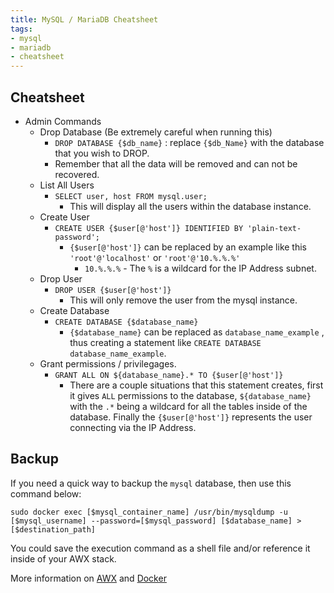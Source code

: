 ```yaml
---
title: MySQL / MariaDB Cheatsheet
tags:
- mysql
- mariadb
- cheatsheet
---
```


## Cheatsheet

- Admin Commands
  - Drop Database (Be extremely careful when running this)
    - `DROP DATABASE {$db_name}` : replace `{$db_Name}` with the database that you wish to DROP.
    - Remember that all the data will be removed and can not be recovered.
  - List All Users
    - `SELECT user, host FROM mysql.user;`
      - This will display all the users within the database instance.
  - Create User
    - `CREATE USER {$user[@'host']} IDENTIFIED BY 'plain-text-password';`
      - `{$user[@'host']}` can be replaced by an example like this `'root'@'localhost'` or `'root'@'10.%.%.%'`
        - `10.%.%.%` - The `%` is a wildcard for the IP Address subnet.
  - Drop User
    - `DROP USER {$user[@'host']}`
      - This will only remove the user from the mysql instance.
  - Create Database
    - `CREATE DATABASE {$database_name}`
      - `{$database_name}` can be replaced as `database_name_example` , thus creating a statement like `CREATE DATABASE database_name_example`.
  - Grant permissions / privilegages.
    - `GRANT ALL ON ${database_name}.* TO {$user[@'host']}`
      - There are a couple situations that this statement creates, first it gives `ALL` permissions to the database, `${database_name}` with the `.*` being a wildcard for all the tables inside of the database. Finally the `{$user[@'host']}` represents the user connecting via the IP Address.

## Backup

If you need a quick way to backup the `mysql` database, then use this command below:

```shell
sudo docker exec [$mysql_container_name] /usr/bin/mysqldump -u [$mysql_username] --password=[$mysql_password] [$database_name] > [$destination_path]
```

You could save the execution command as a shell file and/or reference it inside of your AWX stack.

More information on [AWX](https://kbve.com/application/ansible/#awx) and [Docker](https://kbve.com/application/docker)
